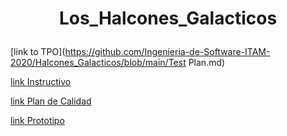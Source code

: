 # <p align="center" >Los_Halcones_Galacticos </p>
[link to TPO](https://github.com/Ingenieria-de-Software-ITAM-2020/Halcones_Galacticos/blob/main/Test Plan.md)

[link Instructivo](https://github.com/Ingenieria-de-Software-ITAM-2020/Halcones_Galacticos/blob/main/Instructivo)

[link Plan de Calidad](https://github.com/Ingenieria-de-Software-ITAM-2020/Halcones_Galacticos/blob/main/Plan%20de%20Calidad)

[link Prototipo](https://pr.to/9Q0PLU/)
